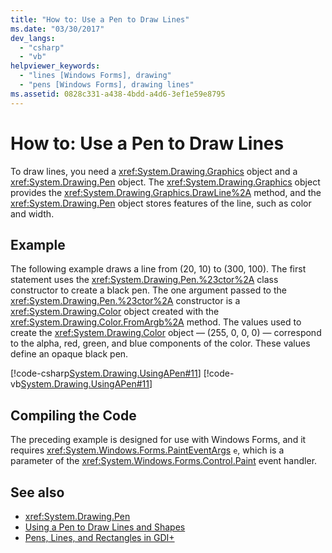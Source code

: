 ```yaml
---
title: "How to: Use a Pen to Draw Lines"
ms.date: "03/30/2017"
dev_langs: 
  - "csharp"
  - "vb"
helpviewer_keywords: 
  - "lines [Windows Forms], drawing"
  - "pens [Windows Forms], drawing lines"
ms.assetid: 0828c331-a438-4bdd-a4d6-3ef1e59e8795
---
```

# How to: Use a Pen to Draw Lines
To draw lines, you need a <xref:System.Drawing.Graphics> object and a <xref:System.Drawing.Pen> object. The <xref:System.Drawing.Graphics> object provides the <xref:System.Drawing.Graphics.DrawLine%2A> method, and the <xref:System.Drawing.Pen> object stores features of the line, such as color and width.  
  
## Example  
 The following example draws a line from (20, 10) to (300, 100). The first statement uses the <xref:System.Drawing.Pen.%23ctor%2A> class constructor to create a black pen. The one argument passed to the <xref:System.Drawing.Pen.%23ctor%2A> constructor is a <xref:System.Drawing.Color> object created with the <xref:System.Drawing.Color.FromArgb%2A> method. The values used to create the <xref:System.Drawing.Color> object — (255, 0, 0, 0) — correspond to the alpha, red, green, and blue components of the color. These values define an opaque black pen.  
  
 [!code-csharp[System.Drawing.UsingAPen#11](~/samples/snippets/csharp/VS_Snippets_Winforms/System.Drawing.UsingAPen/CS/Class1.cs#11)]
 [!code-vb[System.Drawing.UsingAPen#11](~/samples/snippets/visualbasic/VS_Snippets_Winforms/System.Drawing.UsingAPen/VB/Class1.vb#11)]  
  
## Compiling the Code  
 The preceding example is designed for use with Windows Forms, and it requires <xref:System.Windows.Forms.PaintEventArgs> `e`, which is a parameter of the <xref:System.Windows.Forms.Control.Paint> event handler.  
  
## See also

- <xref:System.Drawing.Pen>
- [Using a Pen to Draw Lines and Shapes](using-a-pen-to-draw-lines-and-shapes.md)
- [Pens, Lines, and Rectangles in GDI+](pens-lines-and-rectangles-in-gdi.md)
